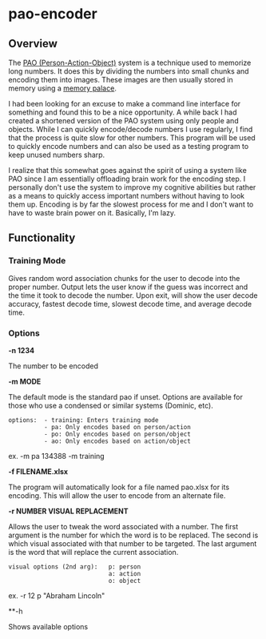 # pao-encoder


## Overview

The [PAO (Person-Action-Object)](https://artofmemory.com/wiki/Person-Action-Object_(PAO)_System) system is a technique used to memorize long numbers. It does this by dividing the numbers into small chunks and encoding them into images. These images are then usually stored in memory using a [memory palace](https://artofmemory.com/wiki/Memory_Palace). 

I had been looking for an excuse to make a command line interface for something and found this to be a nice opportunity. A while back I had created a shortened version of the PAO system using only people and objects. While I can quickly encode/decode numbers I use regularly, I find that the process is quite slow for other numbers. This program will be used to quickly encode numbers and can also be used as a testing program to keep unused numbers sharp. 

I realize that this somewhat goes against the spirit of using a system like PAO since I am essentially offloading brain work for the encoding step. I personally don't use the system to improve my cognitive abilities but rather as a means to quickly access important numbers without having to look them up. Encoding is by far the slowest process for me and I don't want to have to waste brain power on it. Basically, I'm lazy.


## Functionality

### Training Mode
Gives random word association chunks for the user to decode into the proper number. Output lets the user know if the guess was incorrect and the time it took to decode the number. Upon exit, will show the user decode accuracy, fastest decode time, slowest decode time, and average decode time.


### Options

**-n 1234**

The number to be encoded

**-m MODE**

The default mode is the standard pao if unset. Options are available for those who use a condensed or similar systems (Dominic, etc).

    options:  - training: Enters training mode
              - pa: Only encodes based on person/action
              - po: Only encodes based on person/object
              - ao: Only encodes based on action/object

ex. -m pa 134388
    -m training
    

**-f FILENAME.xlsx**

The program will automatically look for a file named pao.xlsx for its encoding. This will allow the user to encode from an alternate file.

**-r NUMBER VISUAL REPLACEMENT**

Allows the user to tweak the word associated with a number. The first argument is the number for which the word is to be replaced. The second is which visual associated with that number to be targeted. The last argument is the word that will replace the current association. 

    visual options (2nd arg):   p: person
                                a: action
                                o: object

ex.     -r 12 p "Abraham Lincoln"

**-h

Shows available options